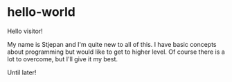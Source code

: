 # hello-world

Hello visitor!

My name is Stjepan and I'm quite new to all of this.
I have basic concepts about programming but would like to get to higher level.
Of course there is a lot to overcome, but I'll give it my best.

Until later!
